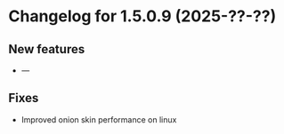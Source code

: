 # Changelog for 1.5.0.9 (2025-??-??)

## New features
* —

## Fixes 
* Improved onion skin performance on linux

